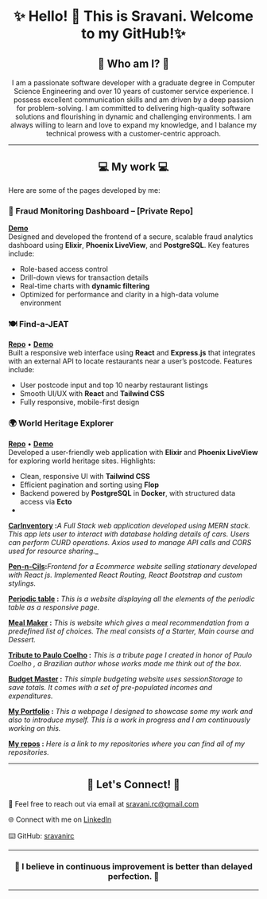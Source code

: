 <h1 align="center">✨ Hello! 👋 This is Sravani. Welcome to my GitHub!✨ </h1>

<h2 align="center"> 👩 Who am I? 👩</h2>
<p align="center"> I am a passionate software developer with a graduate degree in Computer Science Engineering and over 10 years of customer service experience.  I possess excellent communication skills and am driven by a deep passion for problem-solving. I am committed to delivering high-quality software solutions and flourishing in dynamic and challenging environments. I am always willing to learn and love to expand my knowledge, and I balance my technical prowess with a customer-centric approach.</p> <hr>

<h2 align="center">💻 My work 💻</h2>
<p> Here are some of the pages developed by me: </p>

### 🔐 Fraud Monitoring Dashboard – [Private Repo]  
**[Demo](https://drive.google.com/file/d/16IWJFTAImXkpCEmqb0Iz6hKs0cStPn78/view?usp=sharing)**  
Designed and developed the frontend of a secure, scalable fraud analytics dashboard using **Elixir**, **Phoenix LiveView**, and **PostgreSQL**. Key features include:
- Role-based access control  
- Drill-down views for transaction details  
- Real-time charts with **dynamic filtering**  
- Optimized for performance and clarity in a high-data volume environment

### 🍽️ Find-a-JEAT  
**[Repo](https://github.com/sravanirc/find-a-JEat)** • **[Demo](https://drive.google.com/file/d/1SQGPQnFOX7UEQZpDEo2NzRocht2Jyvtl/view?usp=sharing)**  
Built a responsive web interface using **React** and **Express.js** that integrates with an external API to locate restaurants near a user’s postcode. Features include:
- User postcode input and top 10 nearby restaurant listings  
- Smooth UI/UX with **React** and **Tailwind CSS**  
- Fully responsive, mobile-first design

### 🌍 World Heritage Explorer  
**[Repo](https://github.com/sravanirc/world_heritage_explorer)** • **[Demo](https://drive.google.com/file/d/1adeIs7c7-tAmsWR7nSnonW5N2xc4In2B/view?usp=sharing)**  
Developed a user-friendly web application with **Elixir** and **Phoenix LiveView** for exploring world heritage sites. Highlights:
- Clean, responsive UI with **Tailwind CSS**  
- Efficient pagination and sorting using **Flop**  
- Backend powered by **PostgreSQL** in **Docker**, with structured data access via **Ecto**
- 
**[CarInventory](https://github.com/sravanirc/CarInventory) :**_A Full Stack web application developed using MERN stack. This app lets user to interact with database holding details of cars. Users can perform CURD operations. Axios used to manage API calls and CORS used for resource sharing.__

**[Pen-n-Cils](https://github.com/sravanirc/pen-n-cils):**_Frontend for a Ecommerce website selling stationary developed with React js. Implemented React Routing, React Bootstrap and custom stylings._

**[Periodic table](https://sravanirc.github.io/periodicTable/) :** _This is a website displaying all the elements of the periodic table as a responsive page._

**[Meal Maker](https://sravanirc.github.io/MealMaker/) :** _This is website which gives a meal recommendation from a predefined list of choices. The meal consists of a Starter, Main course and Dessert._

**[Tribute to Paulo Coelho](https://sravanirc.github.io/tributeToPauloCoelho/) :** _This is a tribute page I created in honor of Paulo Coelho , a Brazilian author whose works made me think out of the box._

**[Budget Master]( https://sravanirc.github.io/budgetMaster/) :** _This simple budgeting website uses sessionStorage to save totals. It comes with a set of pre-populated incomes and expenditures._ 

**[My Portfolio](https://sravanirc.github.io/sravani-ravuri-portfolio/) :** _This a webpage I designed to showcase some my work and also to introduce myself. This is a work in progress and I am continuously working on this._

**[My repos](https://github.com/sravanirc?tab=repositories) :** _Here is a link to my repositories where you can find all of my repositories._

<hr>
<h2 align="center"> 🤝 Let's Connect! 🤝</h2>

📧 Feel free to reach out via email at [sravani.rc@gmail.com](mailto:sravani.rc@gmail.com)

🌐 Connect with me on [LinkedIn](https://www.linkedin.com/in/sravanirc)

⌨️ GitHub: [sravanirc](https://github.com/sravanirc)

---

<h3 align="center"> 🫶 I believe in continuous improvement is better than delayed perfection. 🫶 </h3>
<hr>
